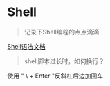 # Shell

> 记录下Shell编程的点点滴滴

[Shell语法文档](https://wiki.ubuntu.org.cn/Shell%E7%BC%96%E7%A8%8B%E5%9F%BA%E7%A1%80#if_.E8.AF.AD.E5.8F.A5)

> shell脚本过长时，如何换行？

使用 " \ + Enter "反斜杠后边加回车